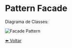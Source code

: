# Pattern Facade 
Diagrama de Classes:

![Facade Pattern](../../Documentos/Imagens/Facade-Pattern.jpg "Facade Pattern")

[⬅️ Voltar](../)
